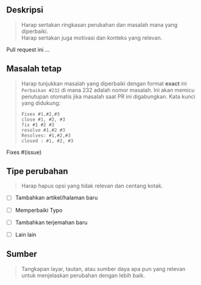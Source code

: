 ## Deskripsi
>Harap sertakan ringkasan perubahan dan masalah mana yang diperbaiki.   
>Harap sertakan juga motivasi dan konteks yang relevan.

Pull request ini ...

## Masalah tetap
>Harap tunjukkan masalah yang diperbaiki dengan format **exact** ini `Perbaikan #232` di mana 232 adalah nomor masalah. Ini akan memicu penutupan otomatis jika masalah saat PR ini digabungkan.
>Kata kunci yang didukung:
>```
>Fixes #1,#2,#3
>close #1, #2, #3
>fix #1 #2 #3
>resolve #1,#2 #3
>Resolves: #1,#2,#3
>closed : #1, #2, #3
>```

Fixes #(issue)

## Tipe perubahan
>Harap hapus opsi yang tidak relevan dan centang kotak.  
- [ ] Tambahkan artikel/halaman baru
- [ ] Memperbaiki Typo
- [ ] Tambahkan terjemahan baru
- [ ] Lain lain


## Sumber
>Tangkapan layar, tautan, atau sumber daya apa pun yang relevan untuk menjelaskan perubahan dengan lebih baik.
